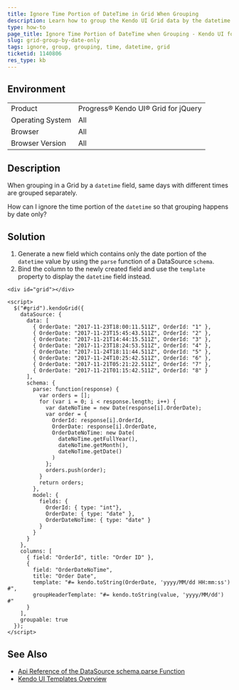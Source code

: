```yaml
---
title: Ignore Time Portion of DateTime in Grid When Grouping
description: Learn how to group the Kendo UI Grid data by the datetime field without taking into account different times but only the dates.
type: how-to
page_title: Ignore Time Portion of DateTime when Grouping - Kendo UI for jQuery Data Grid
slug: grid-group-by-date-only
tags: ignore, group, grouping, time, datetime, grid
ticketid: 1140806
res_type: kb
---
```


## Environment

<table>
 <tr>
  <td>Product</td>
  <td>Progress® Kendo UI® Grid for jQuery</td> 
 </tr>
 <tr>
  <td>Operating System</td>
  <td>All</td>
 </tr>
 <tr>
  <td>Browser</td>
  <td>All</td>
 </tr>
 <tr>
  <td>Browser Version</td>
  <td>All</td>
 </tr>
</table>

## Description

When grouping in a Grid by a `datetime` field, same days with different times are grouped separately.

How can I ignore the time portion of the `datetime` so that grouping happens by date only?

## Solution

1. Generate a new field which contains only the date portion of the `datetime` value by using the `parse` function of a DataSource `schema`.
1. Bind the column to the newly created field and use the `template` property to display the `datetime` field instead.

```dojo
<div id="grid"></div>

<script>
  $("#grid").kendoGrid({
    dataSource: {
      data: [
        { OrderDate: "2017-11-23T18:00:11.511Z", OrderId: "1" },
        { OrderDate: "2017-11-23T15:45:43.511Z", OrderId: "2" },
        { OrderDate: "2017-11-21T14:44:15.511Z", OrderId: "3" },
        { OrderDate: "2017-11-23T18:24:53.511Z", OrderId: "4" },
        { OrderDate: "2017-11-24T18:11:44.511Z", OrderId: "5" },
        { OrderDate: "2017-11-24T10:25:42.511Z", OrderId: "6" },
        { OrderDate: "2017-11-21T05:21:22.511Z", OrderId: "7" },
        { OrderDate: "2017-11-21T01:15:42.511Z", OrderId: "8" }
      ],
      schema: {
        parse: function(response) {
          var orders = [];
          for (var i = 0; i < response.length; i++) {
            var dateNoTime = new Date(response[i].OrderDate);
            var order = {
              OrderId: response[i].OrderId,
              OrderDate: response[i].OrderDate,
              OrderDateNoTime: new Date(
                dateNoTime.getFullYear(),
                dateNoTime.getMonth(),
                dateNoTime.getDate()
              )
            };
            orders.push(order);
          }
          return orders;
        },
        model: {
          fields: {
            OrderId: { type: "int"},
            OrderDate: { type: "date" },
            OrderDateNoTime: { type: "date" }
          }
        }
      }
    },
    columns: [
      { field: "OrderId", title: "Order ID" },
      {
        field: "OrderDateNoTime",
        title: "Order Date",
        template: "#= kendo.toString(OrderDate, 'yyyy/MM/dd HH:mm:ss') #",
        groupHeaderTemplate: "#= kendo.toString(value, 'yyyy/MM/dd') #"
      }
    ],
    groupable: true
  });
</script>
```

## See Also

* [Api Reference of the DataSource schema.parse Function](https://docs.telerik.com/kendo-ui/api/javascript/data/datasource/configuration/schema.parse)
* [Kendo UI Templates Overview](https://docs.telerik.com/kendo-ui/framework/templates/overview)
